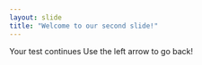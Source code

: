 ```yaml
---
layout: slide
title: "Welcome to our second slide!"
---
```

Your test continues
Use the left arrow to go back!
